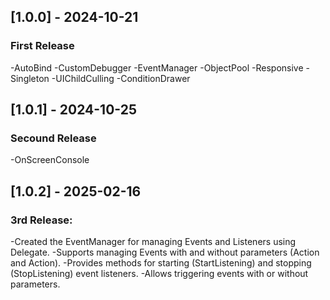 ## [1.0.0] - 2024-10-21
### First Release
-AutoBind
-CustomDebugger
-EventManager
-ObjectPool
-Responsive
-Singleton
-UIChildCulling
-ConditionDrawer

## [1.0.1] - 2024-10-25
### Secound Release
-OnScreenConsole

## [1.0.2] - 2025-02-16
### 3rd Release:
-Created the EventManager for managing Events and Listeners using Delegate.
-Supports managing Events with and without parameters (Action and Action<T>).
-Provides methods for starting (StartListening) and stopping (StopListening) event listeners.
-Allows triggering events with or without parameters.